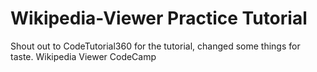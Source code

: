 # Wikipedia-Viewer  Practice Tutorial
Shout out to CodeTutorial360 for the tutorial, changed some things for taste.
Wikipedia Viewer CodeCamp
